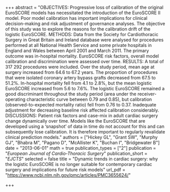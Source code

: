 +++
abstract = "OBJECTIVES: Progressive loss of calibration of the original EuroSCORE models has necessitated the introduction of the EuroSCORE II model. Poor model calibration has important implications for clinical decision-making and risk adjustment of governance analyses. The objective of this study was to explore the reasons for the calibration drift of the logistic EuroSCORE. METHODS: Data from the Society for Cardiothoracic Surgery in Great Britain and Ireland database were analysed for procedures performed at all National Health Service and some private hospitals in England and Wales between April 2001 and March 2011. The primary outcome was in-hospital mortality. EuroSCORE risk factors, overall model calibration and discrimination were assessed over time. RESULTS: A total of 317 292 procedures were included. Over the study period, mean age at surgery increased from 64.6 to 67.2 years. The proportion of procedures that were isolated coronary artery bypass grafts decreased from 67.5 to 51.2%. In-hospital mortality fell from 4.1 to 2.8%, but the mean logistic EuroSCORE increased from 5.6 to 7.6%. The logistic EuroSCORE remained a good discriminant throughout the study period (area under the receiver-operating characteristic curve between 0.79 and 0.85), but calibration (observed-to-expected mortality ratio) fell from 0.76 to 0.37. Inadequate adjustment for decreasing baseline risk affected calibration considerably. DISCUSSIONS: Patient risk factors and case-mix in adult cardiac surgery change dynamically over time. Models like the EuroSCORE that are developed using a ‘snapshot’ of data in time do not account for this and can subsequently lose calibration. It is therefore important to regularly revalidate clinical prediction models."
authors = ["Hickey GL", "Grant SW", "Murphy GJ", "Bhabra M", "Pagano D", "McAllister K", "Buchan I", "Bridgewater B"]
date = "2013-06-01"
math = true
publication_types = ["2"]
publication = "*European Journal of Cardio-Thoracic Surgery*"
publication_short = "*EJCTS*"
selected = false
title = "Dynamic trends in cardiac surgery: why the logistic EuroSCORE is no longer suitable for contemporary cardiac surgery and implications for future risk models"
url_pdf = "https://www.ncbi.nlm.nih.gov/pmc/articles/PMC3655624/"

+++
